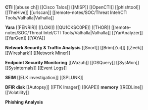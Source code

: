 **CTI**
[[abuse ch]]
[[Cisco Talos]]
[[MISP]]
[[OpenCTI]]
[[phishtool]]
[[TheHive]]
[[urlscan]]
[[remote-notes/SOC/Threat Intel/CTI Tools/Valhalla|Valhalla]]

**Yara**
[[FENRIR]]
[[LOKI]]
[[QU1CKSC0PE]]
[[THOR]]
[[remote-notes/SOC/Threat Intel/CTI Tools/Valhalla|Valhalla]]
[[YarAnalyzer]]
[[YarGen]]
[[YAYA]]

**Network Security & Traffic Analysis**
[[Snort]]
[[Brim(Zui)]]
[[Zeek]]
[[Wireshark]]
[[Network Miner]]

**Endpoint Security Monitoring**
[[Wazuh]]
[[OSQuery]]
[[SysMon]]
[[Sysinternals]]
[[Event Logs]]

**SEIM**
[[ELK investigation]]
[[SPLUNK]]

**DFIR**
**disk**
[[Autopsy]]
[[FTK Imager]]
[[KAPE]]
**memory**
[[REDLine]]
[[Volatility]]

**Phishing Analysis**
